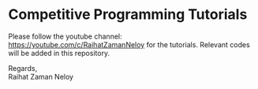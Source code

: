 # Competitive Programming Tutorials

Please follow the youtube channel: https://youtube.com/c/RaihatZamanNeloy for the tutorials. Relevant codes will be added in this repository.

Regards,<br/>
Raihat Zaman Neloy